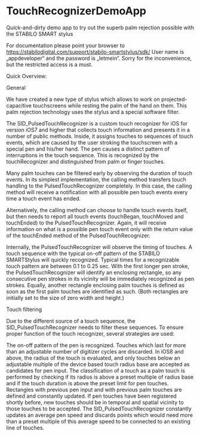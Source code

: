 # TouchRecognizerDemoApp
Quick-and-dirty demo app to try out the superb palm rejection possible with the STABILO SMART stylus

For documentation please point your browser to https://stabilodigital.com/support/stabilo-smartstylus/sdk/
User name is „appdeveloper“ and the password is „letmein“. Sorry for the inconvenience, but the restricted access is a must.

Quick Overview:

General

We have created a new type of stylus which allows to work on projected-capacitive touchscreens while resting the palm of the hand on them. This palm rejection technology uses the stylus and a special software filter.

The SID_PulsedTouchRecognizer  is a custom touch recognizer for iOS for version iOS7 and higher that collects touch information and presents it in a number of public methods. Inside, it assigns touches to sequences of touch events, which are caused by the user stroking the touchscreen with a special pen and his/her hand. The pen causes a distinct pattern of interruptions in the touch sequence. This is recognized by the touchRecognizer and distinguished from palm or finger touches.

Many palm touches can be filtered early by observing the duration of touch events. In its simplest implementation, the calling method transfers touch handling to the PulsedTouchRecognizer completely. In this case, the calling method will receive a notification with all possible pen touch events every time a touch event has ended.

Alternatively, the calling method can choose to handle touch events itself, but then needs to report all touch events (touchBegan, touchMoved and touchEnded) to the PulsedTouchRecognizer. Again, it will receive information on what is a possible pen touch event only with the return value of the touchEnded method of the PulsedTouchRecognizer.

Internally, the PulsedTouchRecognizer will observe the timing of touches. A touch sequence with the typical on-off pattern of the STABILO SMARTStylus will quickly recognized. Typical times for a recognizable touch pattern are between 0.1 to 0.25 sec. With the first longer pen stroke, the PulsedTouchRecognizer will identify an enclosing rectangle, so any consecutive pen strokes in its vicinity will be immediately recognized as pen strokes. Equally, another rectangle enclosing palm touches is defined as soon as the first palm touches are identified as such. (Both rectangles are initially set to the size of zero width and height.)

Touch filtering

Due to the different source of a touch sequence, the SID_PulsedTouchRecognizer needs to filter these sequences. To ensure proper function of the touch recognizer, several strategies are used:

The on-off pattern of the pen is recognized. Touches which last for more than an adjustable number of digitizer cycles are discarded.
In iOS8 and above, the radius of the touch is evaluated, and only touches below an adjustable multiple of the device based touch radius base are accepted as candidates for pen input. The classification of a touch as a palm touch is performed by checking if its radius is above a preset multiple of radius base and if the touch duration is above the preset limit for pen touches.
Rectangles with previous pen input and with previous palm touches are defined and constantly updated. If pen touches have been registered shortly before, new touches should be in temporal and spatial vicinity to those touches to be accepted. The SID_PulsedTouchRecognizer constantly updates an average pen speed and discards points which would need more than a preset multiple of this average speed to be connected to an existing line of touches.
